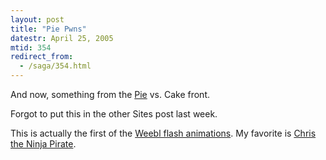 ```yaml
---
layout: post
title: "Pie Pwns"
datestr: April 25, 2005
mtid: 354
redirect_from:
  - /saga/354.html
---
```


And now, something from the <a href="http://www.weebl.jolt.co.uk/pie.htm" title="Pie">Pie</a> vs. Cake front.

Forgot to put this in the other Sites post last week.

This is actually the first of the <a href="http://www.weebl.jolt.co.uk/archives.php" title="Weebl Archives">Weebl flash animations</a>.  My favorite is <a href="http://www.weebl.jolt.co.uk/kungfu.htm" title="kungfu">Chris the Ninja Pirate</a>.

